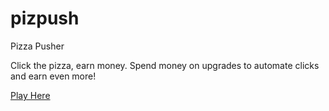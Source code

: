 # pizpush
 Pizza Pusher

 Click the pizza, earn money.
 Spend money on upgrades to automate clicks and earn even more!

<a href="https://dancocreative.com/pizza/index.html" target="blank">Play Here</a>
